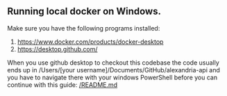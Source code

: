 ## Running local docker on Windows.
Make sure you have the following programs installed:
1. https://www.docker.com/products/docker-desktop
2. https://desktop.github.com/

When you use github desktop to checkout this codebase the code usually ends up in /Users/[your username]/Documents/GitHub/alexandria-api
and you have to navigate there with your windows PowerShell before you can continue with this guide: [/README.md](readme)
